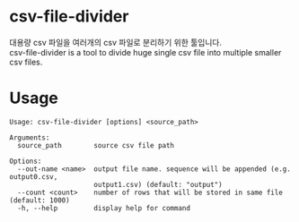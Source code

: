 # csv-file-divider

대용량 csv 파일을 여러개의 csv 파일로 분리하기 위한 툴입니다.  
csv-file-divider is a tool to divide huge single csv file into multiple smaller csv files.

# Usage

```
Usage: csv-file-divider [options] <source_path>

Arguments:
  source_path        source csv file path

Options:
  --out-name <name>  output file name. sequence will be appended (e.g. output0.csv,
                     output1.csv) (default: "output")
  --count <count>    number of rows that will be stored in same file (default: 1000)
  -h, --help         display help for command
```
